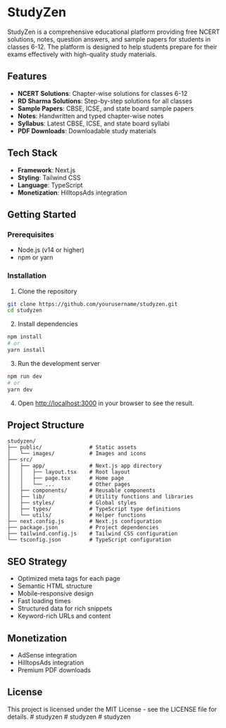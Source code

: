 # StudyZen

StudyZen is a comprehensive educational platform providing free NCERT solutions, notes, question answers, and sample papers for students in classes 6-12. The platform is designed to help students prepare for their exams effectively with high-quality study materials.

## Features

- **NCERT Solutions**: Chapter-wise solutions for classes 6-12
- **RD Sharma Solutions**: Step-by-step solutions for all classes
- **Sample Papers**: CBSE, ICSE, and state board sample papers
- **Notes**: Handwritten and typed chapter-wise notes
- **Syllabus**: Latest CBSE, ICSE, and state board syllabi
- **PDF Downloads**: Downloadable study materials

## Tech Stack

- **Framework**: Next.js
- **Styling**: Tailwind CSS
- **Language**: TypeScript
- **Monetization**: HilltopsAds integration

## Getting Started

### Prerequisites

- Node.js (v14 or higher)
- npm or yarn

### Installation

1. Clone the repository
```bash
git clone https://github.com/yourusername/studyzen.git
cd studyzen
```

2. Install dependencies
```bash
npm install
# or
yarn install
```

3. Run the development server
```bash
npm run dev
# or
yarn dev
```

4. Open [http://localhost:3000](http://localhost:3000) in your browser to see the result.

## Project Structure

```
studyzen/
├── public/               # Static assets
│   └── images/           # Images and icons
├── src/
│   ├── app/              # Next.js app directory
│   │   ├── layout.tsx    # Root layout
│   │   ├── page.tsx      # Home page
│   │   └── ...           # Other pages
│   ├── components/       # Reusable components
│   ├── lib/              # Utility functions and libraries
│   ├── styles/           # Global styles
│   ├── types/            # TypeScript type definitions
│   └── utils/            # Helper functions
├── next.config.js        # Next.js configuration
├── package.json          # Project dependencies
├── tailwind.config.js    # Tailwind CSS configuration
└── tsconfig.json         # TypeScript configuration
```

## SEO Strategy

- Optimized meta tags for each page
- Semantic HTML structure
- Mobile-responsive design
- Fast loading times
- Structured data for rich snippets
- Keyword-rich URLs and content

## Monetization

- AdSense integration
- HilltopsAds integration
- Premium PDF downloads

## License

This project is licensed under the MIT License - see the LICENSE file for details. #   s t u d y z e n  
 #   s t u d y z e n  
 #   s t u d y z e n  
 